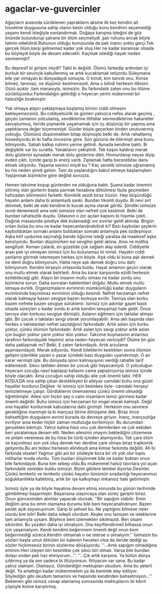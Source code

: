 # agaclar-ve-guvercinler
 Ağaçların arasında sürüklenen yaprakların aksine ilk kez kendini ait hissetme duygusuna sahip olanın kesin olduğu konu kendinin seçemediği yaşamı kendi isteğiyle sonlandırmak. Doğaya karışma isteğini de göz önünde bulundurup şairane bir ölüm seçmeliydi ,şair ruhunu ancak böyle tatmin edebilirdi.Ruhunun olduğu konusunda da pek inancı yoktu gerçi.Tek gerçek ölüm,karşı gelinemez kader yok oluş.Her ne kadar karamsar olsada bu böyleydi böyle de devam edecekti. Kaçmak istediği hayatı neden sevmemişti?
 
 Bu depresif bi girişim miydi? Tabii ki değildi. Ölümü farkedip ardından içi burkuk bir sevinçle kabullenmiş ve artık kucaklamak istiyordu.Süleymana bile yar olmayan bi dünyadaydı sonuçta. O kimdi, kim tanırdı onu. Kimse bilmez, tanımaz, ne düşünür kestiremezdi. Ama o bilirdi herkesin tilkisini. Gözü açıktır ,tam manasıyla, isimsizin. Bu farkındalık zaten onu bu ölüme sürüklüyordur.Farkındalığın getirdiği o heyecan yerini mükemmel bir halsizliğe bırakmıştır.
 
 Yok olmaya alaycı yaklaşmaya başlamış birinin ciddi olmasını bekleyemezsiniz. Bu ciddiyetsizlik ile günleri yalnızca nefes alarak geçmiş , geçen zamanını yolculamış, sevdiklerine iltifatlar sevmediklerine hakaretler savuşturmuş, ileride pişmanlık yaşamamak için üç düşünüp bir yapmış ama yaptıklarına değer biçememişti. Günler böyle geçerken birden unutuvermiş yokluğu. Ölümünü düşünmekten bitap düşmüştü belki de. Artık rahatlamış hissediyordu bi iki hafta öncesine göre. Son gününü de bitirmişti ama bunu bilmiyordu. Sabah kalkıp rutinini yerine getirdi. Aynada kendine baktı. Bi değişiklik var bu suratta. Yanaklarını çekiştirdi. Tek kaşını kaldırıp merak dolu gözlerini aynadaki merak dolu gözlerine dikti. Homurdanıp neyse diyip evden çıktı. İçinde garip bi enerji vardı. Zıplamak hatta becerebilse dans etmek istiyordu. Yaşama sevinci miydi bu ? Kaç senelik isimsize uğramamış bu his neden şimdi gelsin. Tam da yaşlandığını kabul etmeye başlamışken. Yaşlanmak bizimkine göre değildi sonuçta.
  
 Hemen takvime koşup günlerden ne olduğuna baktı. Şuana kadar önemini yitirmiş olan günlerin başta parmak hesabına dökülmesi fazla geçmeden hafızadan silinmesini farketti. Komiklik sezdi biraz hüzün. Hep düşündüğü hayatın anlamı daha bi anlamlıydı sanki. Bundan tiksinti duydu. Bi nevi sırt dönmek, belki de eski kendine bi kucak açma olarak gördü. Şimdiki isimsize ısındı denemezdi ama eski isimsize olan nefreti çok keskindi. Belki de bundan rahatsızlık duydu. Odasının o zor açılan kapsını bi hışımla çekti. Dağınık masasında şimdiye dek bulamadığı ıvır zıvırlar geldi aklında. Birgün onları bulsa bu onu ne kadar heyecanlandırabilirdi ki? Bazı kaybolan şeylerin kaybolduktan sonraki anlamı bulduktan sonraki anlamıyla pek özdeşmiyor. Aşka kılıf uydurma saçmalığı bende öğürme isteği yaratsa da maalesef aşka benziyordu. Bunları düşünürken esi sevgilisi geldi aklına. Ama ne müthiş sevgiliydi. Keman çalardı, en güzelide çok sağlam alay ederdi. Ciddiyetle arası pek iyi olmayan isimsiz için bu bulunamaz bi nimet. Hayatın ciddi yanlarını görmek istemeyen herkes için böyle. Aşık oldu ki buna aşk demek ne denli doğru bilmiyorum. Hatta neye aşk demek doğru onu dahi bilmiyorum. Kendini birşeyin ortasında buldu. Hayat anlamını geçici olarak onu mutlu etmek olarak belirledi. Ama bu karar karşısında ezidli herkesin ezilebileceği gibi. Alaycı bir insanın mutlu olması ne kadar zordu onu bizimkine sorun. Daha sonraları beklentileri doğdu. Mutlu etmek mutlu olmaya evrildi. Organizmaların evriminin mümkünlüğü kadar duyguların evrimininde kaçınılmaz evriminin olduğu kesindi. Nefret herzaman nefret olarak kalmayıp bazen sevgiye bazen korkuya evrilir. Tanrıya olan korku bazen nefrete bazen sevgiye sürüklenir. İsimsiz için adımlar gayet basit olsada süreçleri o kadar zordu ki artık kendini tanıyamaz hale geldi. Önce tanrıya olan korkusu sevgiye dönüştü. Aslanın eğitmeni için taklalar atması gibi. Bir çocuk o taklaları sevgi olarak yorumlayabilir. Ama aklı başında olan herkes o taklalardan nefret saçıldığının farkındadır. Artık aslan için korku yoktur, çünkü ölümün farkındadır. Artık aslan için sevgi yoktur artık aslan için bugün yoktur yarın yoktur dün yoktur. Takvime koşmasının anlamsız tarafının farkındaydık hepimiz ama neden heyecan vericiydi? Ölüme bir gün daha yaklaşmak mı? Belki. E zaten farkındaydı. Artık arzulama aşamasındaydı. Merak ediyordu. Kendi bileklerini kesitikten sonra ölümün gelişini içtenlikle yazan o yazar içindeki bazı duyguları uyandırmıştı. O an karar vermişti işte. Bu dünyada işinın kalmayışının verdiği rahatlık tarif edilemezdi. Sıkıcı tatilden dönen bir çocuk gibi heyecanlıydı. O yolculuğun heyecanı çocuğu nasıl kaplayıp kafasını cama yapıştırıyorsa isimsiz içinde böyle olacaktı.
 Ama çocuğun sahip olduğu aile çok önemli tabii. HER KOŞULDA ona sahip çıkan destekleyen bi aileyse camdaki buhu ona güzel hayaller kurdurur.Değilse -ki isimsiz için kesinkes öyle- camdaki herşeyi temizletmeye çalışır. Gördüklerini önemsemez çünkü önemli olmadığı öğretilmiştir. Ailesi için hiçbir şey o camı insanların temiz görmesi kadar önemli değildir. Buhu isimsiz için herzaman bir engel olarak kalmıştı. Değil ona hayaller kurdurmak kabuslarına dahi girmişti. Herkesin onu sevmesi gerektiğine inanmıştı ta ki inançsız birine dönüşene dek. Biraz önce bahsettiğim duyguların evrimi burada da devreye giriyor. İnanç, inançsızlığa evriliyor ama keder hiçbir zaman mutluluğa evrilemiyor. Bu durumdan gerçekten bıkmıştı. Yalnız kalma hissi onu çok derinlerden ve çok eskiden beri yaralamaya devam etti.
 Neden ailesinin onayını beklediğini çözemese ve anlam veremese de bu hissi bir türlü içinden atamıyordu. Tek çare ölüm ve kaçınılmaz son yok oluş demek her derdine çare olması biraz trajikomik geliyordu.Bu ani tedavi herkesin elindeydi ama kimse farkında değildi. Ah bi farkında olsalar! Yağmur gibi ani bir silsileyle koca bir ırk yok olur toplu intiharlar moda olurdu. Tüm bunları düşünmek bile ne kadar boktan onun bile farkındaydı. Buna kim sebep oldu.Bu mükemmel halsiz tavırlara yol açan farkındalık nereden buldu isimsizi. Bizim gibilere tembel diyorlar.Desinler. Çünkü tembeliz ve tembeliz çünkü hayatın tümünün sıradanlığı heyecanımızı soğukkanlılıkla katletmiş, artık bir işe kalkışmayı imkansız hale getirmiştir.
 
 İsimsiz öyle ya da böyle hayatına devam etmiş sonunda bu günün tarihinide görebilmeyi başarmıştır. Başarısına ulaşıncaya olan süreç gariptir biraz. Onun güncesinden alıntılar yapacak olursak;
 ''Bir sapığım olabilir. Emin değilim ama bu emin olamama durumu bile beni heyecanalndırıyor. Bazen perde açık soyunuyorum. Garip bi şehvet bu. Ne yaptığımı bilmese neler olurdu kim bilir! Belki daha edepli olurdum. Keşke onu tanısam ve isteklerine tam anlamıyla uysam. Böylece beni izlemekten sıkılmazdı. Ben olsam sıkılırdım. Bu yüzden daha iyi olmalıyım. Onu keyiflendirmeli bilhassa onun için yaşamalıyım. Kendi kendimi beğenmem önemli değil onun beni beğenmediği sürece.Kendim olmamalı o ne isterse o olmalıyım.'' 
 İsimsizin bu sözleri başta umut dökülen bir kalemin heceleri olsa da ileride dediği şu sözler hiçkimsesiz birinin sözlerine döüşüyordu.
 ''...Artık sapığım olmadığına eminim.Heri izleyen biri kesinlikle çok sıkıcı biri olmalı. Varsa bile bundan dolayı ondan pek haz etmiyorum...''. 
 ''...Çık artık karşıma. Ya bütün dünya çıldırmış ya da sen sadece bi illüzyonsun. İhtiyacım var sana. Bu kadar yalnız olamam. Olamayız. Gönderdiğin mektupları okudum. Ama bu yeterli değil. Ya anlattığın kadar mükemmelsin ya da benimle alay ediliyor. Söylediğin gibi okudum tamamını ve hepsinde kendinden bahsetmişsin...''
 Beklenen gibi isimsiz cevap alamamış sonrasında mektuplarını iki kibrit çöpüyle kinine karıştırmış.

